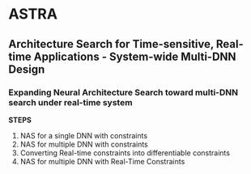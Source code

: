 # ASTRA
## Architecture Search for Time-sensitive, Real-time Applications - System-wide Multi-DNN Design
### Expanding Neural Architecture Search toward multi-DNN search under real-time system


**STEPS**
1. NAS for a single DNN with constraints
2. NAS for multiple DNN with constraints
3. Converting Real-time constraints into differentiable constraints
4. NAS for multiple DNN with Real-Time Constraints
